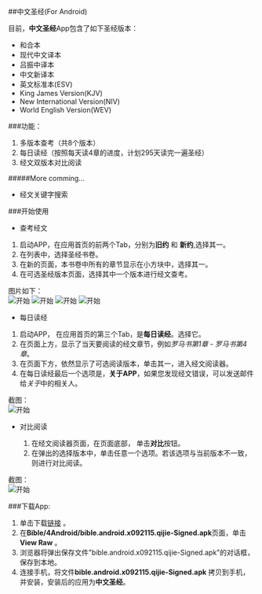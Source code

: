 ##中文圣经(For Android)

目前，**中文圣经**App包含了如下圣经版本：

+ 和合本
+ 现代中文译本
+ 吕振中译本
+ 中文新译本
+ 英文标准本(ESV)
+ King James Version(KJV)
+ New International Version(NIV)
+ World English Version(WEV)

###功能：  
1. 多版本查考（共8个版本）  
2. 每日读经（按照每天读4章的进度，计划295天读完一遍圣经）
3. 经文双版本对比阅读

#####More comming...  

+ 经文关键字搜索  

###开始使用

+ 查考经文
 1. 启动APP，在应用首页的前两个Tab，分别为**旧约** 和 **新约**,选择其一。
 2. 在列表中，选择圣经书卷。
 3. 在新的页面，本书卷中所有的章节显示在小方块中，选择其一。
 4. 在可选圣经版本页面，选择其中一个版本进行经文查考。

图片如下：  
![开始](https://github.com/7788wangzi/Bible/blob/master/4Android/Screen/2.png "选择新约") 
![开始](https://github.com/7788wangzi/Bible/blob/master/4Android/Screen/3.png "选择章节") 
![开始](https://github.com/7788wangzi/Bible/blob/master/4Android/Screen/6.png "可选经文版本") 
![开始](https://github.com/7788wangzi/Bible/blob/master/4Android/Screen/5.png "经文阅读器") 

+ 每日读经
 1. 启动APP， 在应用首页的第三个Tab，是**每日读经**。选择它。
 2. 在页面上方，显示了当天要阅读的经文章节，例如*罗马书第1章 - 罗马书第4章*。
 3. 在页面下方，依然显示了可选阅读版本，单击其一，进入经文阅读器。
 4. 在每日读经最后一个选项是，**关于APP**，如果您发现经文错误，可以发送邮件给*关于*中的相关人。  
  
截图：  
![开始](https://github.com/7788wangzi/Bible/blob/master/4Android/Screen/4.png "每日读经") 

+ 对比阅读

	1. 在经文阅读器页面，在页面底部， 单击**对比**按钮。
	2. 在弹出的选择版本中，单击任意一个选项。若该选项与当前版本不一致，则进行对比阅读。  

截图：  
![开始](https://github.com/7788wangzi/Bible/blob/master/4Android/Screen/04.png "对比阅读") 

###下载App:  
1. 单击下载[链接](https://github.com/7788wangzi/Bible/blob/master/4Android/bible.android.x092115.qijie-Signed.apk) 。  
2. 在**Bible/4Android/bible.android.x092115.qijie-Signed.apk**页面，单击**View Raw** 。  
3. 浏览器将弹出保存文件"bible.android.x092115.qijie-Signed.apk"的对话框，保存到本地。  
4. 连接手机，将文件**bible.android.x092115.qijie-Signed.apk** 拷贝到手机，并安装，安装后的应用为**中文圣经**。